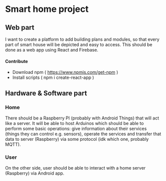 # Smart home project
## Web part
I want to create a platform to add building plans and modules, so that every part of smart house will be depicted and easy to access. This should be done as a web app using React and Firebase.

#### Contribute
* Download npm ( https://www.npmjs.com/get-npm )
* Install scripts ( npm i create-react-app )

## Hardware & Software part
### Home
There should be a Raspberry PI (probably with Android Things) that will act like a server. It will be able to host Arduinos which should be able to perform some basic operations: give information about their services (things they can control e.g. sensors), operate the services and transfer that data to server (Raspberry) via some protocol (idk which one, probably MQTT). 
### User
On the other side, user should be able to interact with a home server (Raspberry) via Android app.


